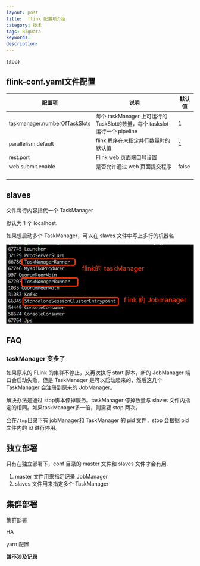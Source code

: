 ```yaml
---
layout: post
title:  flink 配置项介绍
category: 技术
tags: BigData
keywords: 
description: 
---
```

 
{:toc}


## flink-conf.yaml文件配置

|配置项|说明|默认值|
|---|----|----|
|taskmanager.numberOfTaskSlots|每个 taskManager 上可运行的 TaskSlot的数量，每个 taskslot 运行一个 pipeline|1|
|parallelism.default|flink 程序在未指定并行数量时的默认值|1|
|rest.port|Flink web 页面端口号设置||
|web.submit.enable|是否允许通过 web 页面提交程序|false|
||||
||||
||||
||||


## slaves

文件每行内容指代一个 TaskManager

默认为 1 个 localhost.

如果想启动多个 TaskManager，可以在 slaves 文件中写上多行的机器名

![flink进程](//raw.githubusercontent.com/George5814/blog-pic/master/image/flink/flink-process.png)


## FAQ

### taskManager 变多了

如果原来的 FLink 的集群不停止，又再次执行 start 脚本，新的 JobManager 端口会启动失败，但是 TaskManager 是可以启动起来的，然后这几个 TaskManager 会注册到原来的 JobManager。

解决办法是通过 stop脚本停掉服务。taskManager 停掉数量与 slaves 文件内指定的相同。如果taskManager多一倍，则需要 stop 两次。

会在`/tmp`目录下有 jobManager和 TaskManager 的 pid 文件，stop 会根据 pid 文件内的 id 进行停用。


## 独立部署

只有在独立部署下，conf 目录的 master 文件和 slaves 文件才会有用.
1. master 文件用来指定记录 JobManager
2. slaves 文件用来指定多个 TaskManager


## 集群部署 

集群部署

HA

yarn 配置 

**暂不涉及记录**